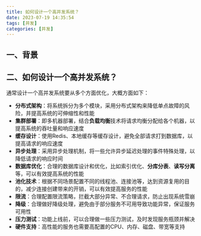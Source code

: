 ```yaml
---
title: 如何设计一个高并发系统？
date: 2023-07-19 14:35:54
tags: [并发]
categories: [并发]
---
```


## 一、背景

## 二、如何设计一个高并发系统？
通常设计一个高并发系统要从多个方面优化，大概方面如下：
* **分布式架构**：将系统拆分为多个模块，采用分布式架构来降低单点故障的风险，并提高系统的可伸缩性和性能
* **集群部署**：即多机器部署，结合**负载均衡**技术将请求均衡分配给各个机器，以提高系统的吞吐量和响应速度
* **缓存设计**：使用Redis、本地缓存等缓存设计，避免全部请求打到数据库，以提高请求的响应速度
* **异步处理**：采用异步处理机制，将一些允许异步延迟处理的事件特殊处理，以降低请求的响应时间
* **数据库优化**：合理的数据库设计和优化，比如索引优化、**分库分表**、**读写分离**等，可以有效提高系统的性能
* **池化技术**：根据不同场景配置不同的线程池、连接池等，达到资源复用的目的，减少连接创建带来的开销，可以有效提高服务的性能
* **限流**：合理配置限流策略，拦截大部分异常、不合理请求，防止出现系统雪崩
* **降级**：合理做好降级处理，避免由于部分服务不可用导致功能异常，保证服务可用性
* **压力测试**：功能上线前，可以合理做一些压力测试，及时发现服务瓶颈并解决
* **硬件支持**：高性能的服务也需要高配置的CPU、内存、磁盘、带宽等支持